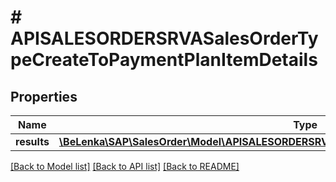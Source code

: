 # # APISALESORDERSRVASalesOrderTypeCreateToPaymentPlanItemDetails

## Properties

Name | Type | Description | Notes
------------ | ------------- | ------------- | -------------
**results** | [**\BeLenka\SAP\SalesOrder\Model\APISALESORDERSRVASlsOrdPaymentPlanItemDetailsTypeCreate[]**](APISALESORDERSRVASlsOrdPaymentPlanItemDetailsTypeCreate.md) |  | [optional]

[[Back to Model list]](../../README.md#models) [[Back to API list]](../../README.md#endpoints) [[Back to README]](../../README.md)
